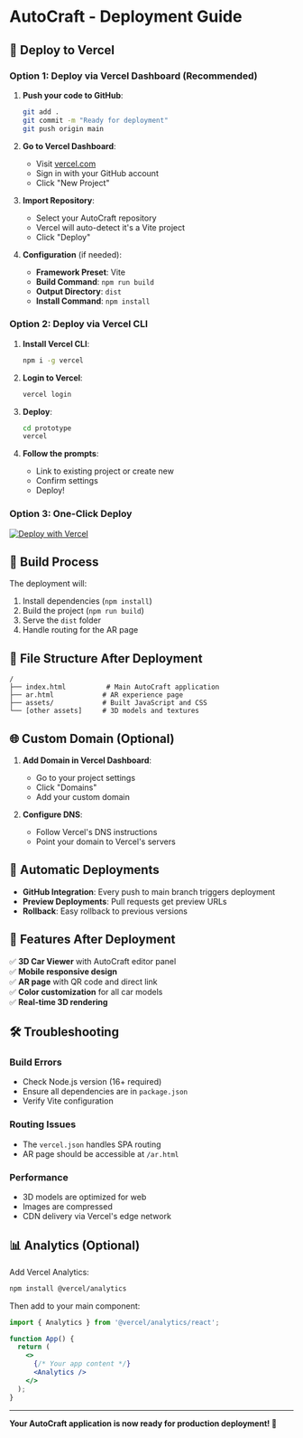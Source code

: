 # AutoCraft - Deployment Guide

## 🚀 Deploy to Vercel

### Option 1: Deploy via Vercel Dashboard (Recommended)

1. **Push your code to GitHub**:
   ```bash
   git add .
   git commit -m "Ready for deployment"
   git push origin main
   ```

2. **Go to Vercel Dashboard**:
   - Visit [vercel.com](https://vercel.com)
   - Sign in with your GitHub account
   - Click "New Project"

3. **Import Repository**:
   - Select your AutoCraft repository
   - Vercel will auto-detect it's a Vite project
   - Click "Deploy"

4. **Configuration** (if needed):
   - **Framework Preset**: Vite
   - **Build Command**: `npm run build`
   - **Output Directory**: `dist`
   - **Install Command**: `npm install`

### Option 2: Deploy via Vercel CLI

1. **Install Vercel CLI**:
   ```bash
   npm i -g vercel
   ```

2. **Login to Vercel**:
   ```bash
   vercel login
   ```

3. **Deploy**:
   ```bash
   cd prototype
   vercel
   ```

4. **Follow the prompts**:
   - Link to existing project or create new
   - Confirm settings
   - Deploy!

### Option 3: One-Click Deploy

[![Deploy with Vercel](https://vercel.com/button)](https://vercel.com/new/clone?repository-url=https://github.com/yourusername/3D-Car-Viewer-master&project-name=autocraft&repository-name=autocraft)

## 🔧 Build Process

The deployment will:
1. Install dependencies (`npm install`)
2. Build the project (`npm run build`)
3. Serve the `dist` folder
4. Handle routing for the AR page

## 📁 File Structure After Deployment

```
/
├── index.html          # Main AutoCraft application
├── ar.html            # AR experience page
├── assets/            # Built JavaScript and CSS
└── [other assets]     # 3D models and textures
```

## 🌐 Custom Domain (Optional)

1. **Add Domain in Vercel Dashboard**:
   - Go to your project settings
   - Click "Domains"
   - Add your custom domain

2. **Configure DNS**:
   - Follow Vercel's DNS instructions
   - Point your domain to Vercel's servers

## 🔄 Automatic Deployments

- **GitHub Integration**: Every push to main branch triggers deployment
- **Preview Deployments**: Pull requests get preview URLs
- **Rollback**: Easy rollback to previous versions

## 📱 Features After Deployment

✅ **3D Car Viewer** with AutoCraft editor panel  
✅ **Mobile responsive design**  
✅ **AR page** with QR code and direct link  
✅ **Color customization** for all car models  
✅ **Real-time 3D rendering**  

## 🛠️ Troubleshooting

### Build Errors
- Check Node.js version (16+ required)
- Ensure all dependencies are in `package.json`
- Verify Vite configuration

### Routing Issues
- The `vercel.json` handles SPA routing
- AR page should be accessible at `/ar.html`

### Performance
- 3D models are optimized for web
- Images are compressed
- CDN delivery via Vercel's edge network

## 📊 Analytics (Optional)

Add Vercel Analytics:
```bash
npm install @vercel/analytics
```

Then add to your main component:
```jsx
import { Analytics } from '@vercel/analytics/react';

function App() {
  return (
    <>
      {/* Your app content */}
      <Analytics />
    </>
  );
}
```

---

**Your AutoCraft application is now ready for production deployment! 🎉**



